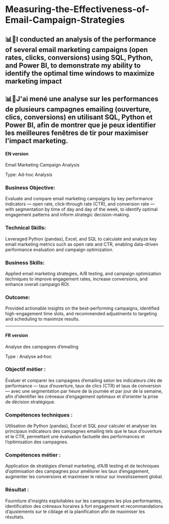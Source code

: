 # Measuring-the-Effectiveness-of-Email-Campaign-Strategies

## 📊🎯I conducted an analysis of the performance of several email marketing campaigns (open rates, clicks, conversions) using SQL, Python, and Power BI, to demonstrate my ability to identify the optimal time windows to maximize marketing impact
## 📊🎯J'ai mené une analyse sur les performances de plusieurs campagnes emailing (ouverture, clics, conversions) en utilisant SQL, Python et Power BI, afin de montrer que je peux identifier les meilleures fenêtres de tir pour maximiser l'impact marketing.

#### EN version
Email Marketing Campaign Analysis

Type: Ad-hoc Analysis
### Business Objective: 
Evaluate and compare email marketing campaigns by key performance indicators — open rate, click-through rate (CTR), and conversion rate — with segmentation by time of day and day of the week, to identify optimal engagement patterns and inform strategic decision-making.

### Technical Skills: 
Leveraged Python (pandas), Excel, and SQL to calculate and analyze key email marketing metrics such as open rate and CTR, enabling data-driven performance evaluation and campaign optimization.

### Business Skills: 
Applied email marketing strategies, A/B testing, and campaign optimization techniques to improve engagement rates, increase conversions, and enhance overall campaign ROI.

### Outcome: 
Provided actionable insights on the best-performing campaigns, identified high-engagement time slots, and recommended adjustments to targeting and scheduling to maximize results.
_____________________________________________________________________________________________________________________________________________________________________________________________________________________________

#### FR version
Analyse des campagnes d’emailing

Type : Analyse ad‑hoc
### Objectif métier : 
Évaluer et comparer les campagnes d’emailing selon les indicateurs clés de performance — taux d’ouverture, taux de clics (CTR) et taux de conversion — avec une segmentation par heure de la journée et par jour de la semaine, afin d’identifier les créneaux d’engagement optimaux et d’orienter la prise de décision stratégique.

### Compétences techniques : 
Utilisation de Python (pandas), Excel et SQL pour calculer et analyser les principaux indicateurs des campagnes emailing tels que le taux d’ouverture et le CTR, permettant une évaluation factuelle des performances et l’optimisation des campagnes.

### Compétences métier : 
Application de stratégies d’email marketing, d’A/B testing et de techniques d’optimisation des campagnes pour améliorer les taux d’engagement, augmenter les conversions et maximiser le retour sur investissement global.

### Résultat : 
Fourniture d’insights exploitables sur les campagnes les plus performantes, identification des créneaux horaires à fort engagement et recommandations d’ajustements sur le ciblage et la planification afin de maximiser les résultats.
